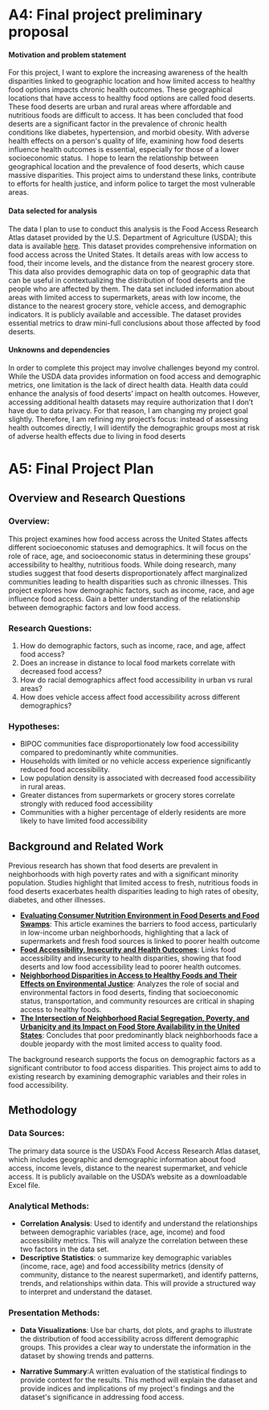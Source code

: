 # A4: Final project preliminary proposal

#### Motivation and problem statement
For this project, I want to explore the increasing awareness of the health disparities linked to geographic location and how limited access to healthy food options impacts chronic health outcomes. These geographical locations that have access to healthy food options are called food deserts. These food deserts are urban and rural areas where affordable and nutritious foods are difficult to access. It has been concluded that food deserts are a significant factor in the prevalence of chronic health conditions like diabetes, hypertension, and morbid obesity. With adverse health effects on a person's quality of life, examining how food deserts influence health outcomes is essential, especially for those of a lower socioeconomic status. 
I hope to learn the relationship between geographical location and the prevalence of food deserts, which cause massive disparities. This project aims to understand these links, contribute to efforts for health justice, and inform police to target the most vulnerable areas. 

#### Data selected for analysis 
The data I plan to use to conduct this analysis is the Food Access Research Atlas dataset provided by the U.S. Department of Agriculture (USDA); this data is available [here](https://www.ers.usda.gov/data-products/food-access-research-atlas/download-the-data/ 
). This dataset provides comprehensive information on food access across the United States. It details areas with low access to food, their income levels, and the distance from the nearest grocery store. This data also provides demographic data on top of geographic data that can be useful in contextualizing the distribution of food deserts and the people who are affected by them.
The data set included information about areas with limited access to supermarkets, areas with low income, the distance to the nearest grocery store, vehicle access, and demographic indicators. It is publicly available and accessible. The dataset provides essential metrics to draw mini-full conclusions about those affected by food deserts.   

#### Unknowns and dependencies
In order to complete this project may involve challenges beyond my control. While the USDA data provides information on food access and demographic metrics, one limitation is the lack of direct health data.  Health data could enhance the analysis of food deserts’ impact on health outcomes. However, accessing additional health datasets may require authorization that I don’t have due to data privacy. For that reason, I am changing my project goal slightly. Therefore, I am refining my project’s focus: instead of assessing health outcomes directly, I will identify the demographic groups most at risk of adverse health effects due to living in food deserts

# A5: Final Project Plan

## Overview and Research Questions
### Overview:
This project examines how food access across the United States affects different socioeconomic statuses and demographics. It will focus on the role of race, age, and socioeconomic status in determining these groups' accessibility to healthy, nutritious foods. While doing research, many studies suggest that food deserts disproportionately affect marginalized communities leading to health disparities such as chronic illnesses. This project explores how demographic factors, such as income, race, and age influence food access. Gain a better understanding of the relationship between demographic factors and low food access. 

### Research Questions:
1. How do demographic factors, such as income, race, and age, affect food access?
2. Does an increase in distance to local food markets correlate with decreased food access?
3. How do racial demographics affect food accessibility in urban vs rural areas?
4. How does vehicle access affect food accessibility across different demographics?

### Hypotheses:
- BIPOC communities face disproportionately low food accessibility compared to predominantly white communities.
- Households with limited or no vehicle access experience significantly reduced food accessibility. 
- Low population density is associated with decreased food accessibility in rural areas.
- Greater distances from supermarkets or grocery stores correlate strongly with reduced food accessibility
- Communities with a higher percentage of elderly residents are more likely to have limited food accessibility

## Background and Related Work
Previous research has shown that food deserts are prevalent in neighborhoods with high poverty rates and with a significant minority population. Studies highlight that limited access to fresh, nutritious foods in food deserts exacerbates health disparities leading to high rates of obesity, diabetes, and other illnesses. 
- **[Evaluating Consumer Nutrition Environment in Food Deserts and Food Swamps](https://pmc.ncbi.nlm.nih.gov/articles/PMC7967537/)**: This article examines the barriers to food access, particularly in low-income urban neighborhoods, highlighting that a lack of supermarkets and fresh food sources is linked to poorer health outcome
- **[Food Accessibility, Insecurity and Health Outcomes](https://www.nimhd.nih.gov/resources/understanding-health-disparities/food-accessibility-insecurity-and-health-outcomes.html)**: Links food accessibility and insecurity to health disparities, showing that food deserts and low food accessibility lead to poorer health outcomes.
- **[Neighborhood Disparities in Access to Healthy Foods and Their Effects on Environmental Justice](https://pmc.ncbi.nlm.nih.gov/articles/PMC3482049/)**: Analyzes the role of social and environmental factors in food deserts, finding that socioeconomic status, transportation, and community resources are critical in shaping access to healthy foods.
- **[The Intersection of Neighborhood Racial Segregation, Poverty, and Urbanicity and its Impact on Food Store Availability in the United States](https://pmc.ncbi.nlm.nih.gov/articles/PMC3970577/)**: Concludes that poor predominantly black neighborhoods face a double jeopardy with the most limited access to quality food.

The background research supports the focus on demographic factors as a significant contributor to food access disparities. This project aims to add to existing research by examining demographic variables and their roles in food accessibility. 

## Methodology

### Data Sources:
The primary data source is the USDA’s Food Access Research Atlas dataset, which includes geographic and demographic information about food access, income levels, distance to the nearest supermarket, and vehicle access. It is publicly available on the USDA’s website as a downloadable Excel file.

### Analytical Methods:
- **Correlation Analysis**: Used to identify and understand the relationships between demographic variables (race, age, income) and food accessibility metrics. This will analyze the correlation between these two factors in the data set.
- **Descriptive Statistics**: o summarize key demographic variables (income, race, age) and food accessibility metrics (density of community, distance to the nearest supermarket), and identify patterns, trends, and relationships within data. This will provide a structured way to interpret and understand the dataset. 

### Presentation Methods:
- **Data Visualizations**: Use bar charts, dot plots, and graphs to illustrate the distribution of food accessibility across different demographic groups. This provides a clear way to understate the information in the dataset by showing trends and patterns. 

- **Narrative Summary**:A written evaluation of the statistical findings to provide context for the results. This method will explain the dataset and provide indices and implications of my project's findings and the dataset's significance in addressing food access. 
